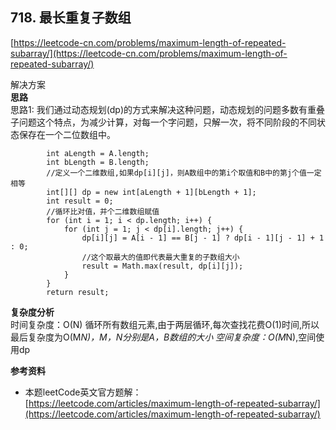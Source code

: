 **718. 最长重复子数组**  
---
[https://leetcode-cn.com/problems/maximum-length-of-repeated-subarray/](https://leetcode-cn.com/problems/maximum-length-of-repeated-subarray/)  

解决方案   
**思路**  
思路1: 我们通过动态规划(dp)的方式来解决这种问题，动态规划的问题多数有重叠子问题这个特点，为减少计算，对每一个字问题，只解一次，将不同阶段的不同状态保存在一个二位数组中。

```
        int aLength = A.length;
        int bLength = B.length;
        //定义一个二维数组,如果dp[i][j]，则A数组中的第i个取值和B中的第j个值一定相等
        int[][] dp = new int[aLength + 1][bLength + 1];
        int result = 0;
        //循环比对值，并个二维数组赋值
        for (int i = 1; i < dp.length; i++) {
            for (int j = 1; j < dp[i].length; j++) {
                dp[i][j] = A[i - 1] == B[j - 1] ? dp[i - 1][j - 1] + 1 : 0;
                //这个取最大的值即代表最大重复的子数组大小
                result = Math.max(result, dp[i][j]);
            }
        }
        return result;
```

**复杂度分析**      
时间复杂度：O(N) 循环所有数组元素,由于两层循环,每次查找花费O(1)时间,所以最后复杂度为O(M*N)，M，N分别是A，B数组的大小
空间复杂度：O(M*N),空间使用dp


**参考资料**  
* 本题leetCode英文官方题解：  
[https://leetcode.com/articles/maximum-length-of-repeated-subarray/](https://leetcode.com/articles/maximum-length-of-repeated-subarray/) 